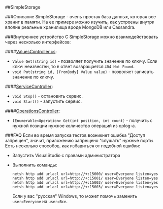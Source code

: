##SimpleStorage

###Описание
SimpleStorage - очень простая база данных, которая все хранит в памяти.
На ее примере можно изучить, как устроены внутри вполне реальные хранилища вроде MongoDB или Cassandra.

###Внутреннее устройство
С SimpleStorage можно взаимодействовать через несколько интерфейсов:

####[ValuesController.cs](SimpleStorage/SimpleStorage/Controllers/ValuesController.cs):

* `Value Get(string id)` - позволяет получить значение по ключу. Если ключ неизвестен, то в ответ возвращается `404 Not Found`.
* `void Put(string id, [FromBody] Value value)` - позволяет записать значение по ключу.

####[ServiceController](SimpleStorage/SimpleStorage/Controllers/ServiceController.cs):

* `void Stop()` - остановить сервис.
* `void Start()` - запустить сервис.

####[OperationsController](SimpleStorage/SimpleStorage/Controllers/ServiceController.cs):

* `IEnumerable<Operation> Get(int position, int count)` - получить с нужной позиции нужное количество операций из oplog-а.

###FAQ
Если во время запуска тестов возникнет ошибка "Доступ запрещен", значит, приложению запрещено "слушать" нужные порты. Есть несколько способов, как избавиться от подобной ошибки:

* Запустить VisualStudio с правами администратора
* Выполнить команды:

  ```
  netsh http add urlacl url=http://+:15000/ user=Everyone listen=yes
  netsh http add urlacl url=http://+:15001/ user=Everyone listen=yes
  netsh http add urlacl url=http://+:15002/ user=Everyone listen=yes
  netsh http add urlacl url=http://+:15003/ user=Everyone listen=yes
  ```
  Если у вас "русская" Windows, то может помочь заменить `user=Everyone` на `user=Все`.
